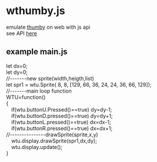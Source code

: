 # wthumby.js
emulate [thumby](https://thumby.us/) on web with js api<br>
see API [here](https://github.com/oblerion/wthumby.js/wiki)
## example main.js

let dx=0;<br>
let dy=0;<br>
//-------new sprite(width,heigth,list)<br>
let spr1 = wtu.Sprite( 8, 8, [129, 66, 36, 24, 24, 36, 66, 129]);<br>
//-------main loop function<br>
WTU=function()<br>
{<br>
	&emsp;if(wtu.buttonU.Pressed()==true) dy=dy-1;<br>
	&emsp;if(wtu.buttonD.pressed()==true) dy=dy+1;<br>
	&emsp;if(wtu.buttonL.pressed()==true) dx=dx-1;<br>
	&emsp;if(wtu.buttonR.pressed()==true) dx=dx+1;<br>
  //---------------drawSprite(sprite,x,y)<br>
	&emsp;wtu.display.drawSprite(spr1,dx,dy);<br>
	&emsp;wtu.display.update();<br>
}

